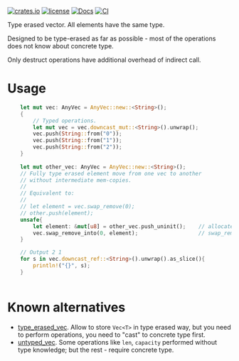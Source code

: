 [![crates.io](https://img.shields.io/crates/v/any_vec.svg)](https://crates.io/crates/any_vec)
[![license](https://img.shields.io/badge/license-Apache--2.0_OR_MIT-blue?style=flat-square)](#license)
[![Docs](https://docs.rs/any_vec/badge.svg)](https://docs.rs/any_vec)
[![CI](https://github.com/tower120/any_vec/actions/workflows/ci.yml/badge.svg?branch=main)](https://github.com/tower120/any_vec/actions/workflows/ci.yml)

Type erased vector. All elements have the same type.

Designed to be type-erased as far as possible - most of the operations does not know about concrete type.

Only destruct operations have additional overhead of indirect call.

# Usage

```rust
    let mut vec: AnyVec = AnyVec::new::<String>();
    {
        // Typed operations.
        let mut vec = vec.downcast_mut::<String>().unwrap();
        vec.push(String::from("0"));
        vec.push(String::from("1"));
        vec.push(String::from("2"));
    }
 
    let mut other_vec: AnyVec = AnyVec::new::<String>();
    // Fully type erased element move from one vec to another
    // without intermediate mem-copies.
    //
    // Equivalent to:
    //
    // let element = vec.swap_remove(0);
    // other.push(element);
    unsafe{
        let element: &mut[u8] = other_vec.push_uninit();    // allocate element 
        vec.swap_remove_into(0, element);                   // swap_remove
    }

    // Output 2 1
    for s in vec.downcast_ref::<String>().unwrap().as_slice(){
        println!("{}", s);
    }
    
```

# Known alternatives

* [type_erased_vec](https://crates.io/crates/type_erased_vec). Allow to store `Vec<T>` in type erased way, 
but you need to perform operations, you need to "cast" to concrete type first.
* [untyped_vec](https://crates.io/crates/untyped_vec). Some operations like `len`, `capacity` performed without type
knowledge; but the rest - require concrete type.
